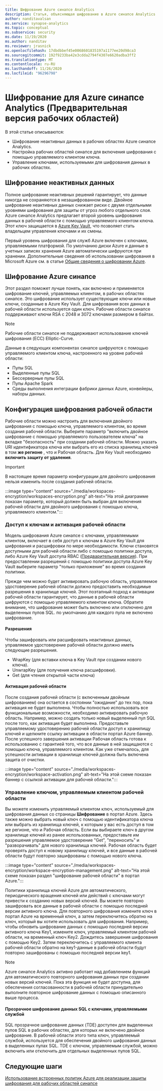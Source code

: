 ```yaml
---
title: Шифрование Azure синапсе Analytics
description: Статья, объясняющая шифрование в Azure синапсе Analytics
author: nanditavalsan
ms.service: synapse-analytics
ms.topic: conceptual
ms.subservice: security
ms.date: 11/19/2020
ms.author: nanditav
ms.reviewer: jrasnick
ms.openlocfilehash: 17dbdbbef45e0068601835197a1177ee20d98ca3
ms.sourcegitcommit: 192f9233ba42e3cdda2794f4307e6620adba3ff2
ms.translationtype: MT
ms.contentlocale: ru-RU
ms.lasthandoff: 11/26/2020
ms.locfileid: "96296798"
---
```

# <a name="encryption-for-azure-synapse-analytics-workspaces-preview"></a>Шифрование для Azure синапсе Analytics (Предварительная версия рабочих областей)

В этой статье описываются:
* Шифрование неактивных данных в рабочих областях Azure синапсе Analytics.
* Настройка рабочих областей синапсе для включения шифрования с помощью управляемого клиентом ключа.
* Управление ключами, используемыми для шифрования данных в рабочих областях.

## <a name="encryption-of-data-at-rest"></a>Шифрование неактивных данных

Полное шифрование неактивных решений гарантирует, что данные никогда не сохраняются в незашифрованном виде. Двойное шифрование неактивных данных снижает риски с двумя отдельными уровнями шифрования для защиты от угроз любого отдельного слоя. Azure синапсе Analytics предлагает второй уровень шифрования данных в рабочей области с помощью управляемого клиентом ключа. Этот ключ защищается в [Azure Key Vault](../../key-vault/general/overview.md), что позволяет стать владельцем управления ключами и их смены.

Первый уровень шифрования для служб Azure включен с ключами, управляемыми платформой. По умолчанию диски Azure и данные в учетных записях хранения Azure автоматически шифруются при хранении. Дополнительные сведения об использовании шифрования в Microsoft Azure см. в статье [Общие сведения о шифровании Azure](../../security/fundamentals/encryption-overview.md).

## <a name="azure-synapse-encryption"></a>Шифрование Azure синапсе

Этот раздел поможет лучше понять, как включено и применяется шифрование ключей, управляемых клиентом, в рабочих областях синапсе. Это шифрование использует существующие ключи или новые ключи, созданные в Azure Key Vault. Для шифрования всех данных в рабочей области используется один ключ. Рабочие области синапсе поддерживают ключи RSA с 2048 и 3072 ключами размером в байтах.

> [!NOTE]
> Рабочие области синапсе не поддерживают использование ключей шифрования (ECC) Elliptic-Curve.

Данные в следующих компонентах синапсе шифруются с помощью управляемого клиентом ключа, настроенного на уровне рабочей области:
* Пулы SQL
 * Выделенные пулы SQL
 * Бессерверные пулы SQL
* Пулы Apache Spark
* Среды выполнения интеграции фабрики данных Azure, конвейеры, наборы данных.

## <a name="workspace-encryption-configuration"></a>Конфигурация шифрования рабочей области

Рабочие области можно настроить для включения двойного шифрования с помощью ключа, управляемого клиентом, во время создания рабочей области. Выберите параметр "включить двойное шифрование с помощью управляемого пользователем ключа" на вкладке "безопасность" при создании рабочей области. Можно указать URI идентификатора ключа или выбрать его из списка хранилищ ключей в том **же регионе** , что и Рабочая область. Для Key Vault необходимо **включить защиту от удаления**.

> [!IMPORTANT]
> В настоящее время параметр конфигурации для двойного шифрования нельзя изменить после создания рабочей области.

:::image type="content" source="./media/workspaces-encryption/workspaces-encryption.png" alt-text="На этой диаграмме показан параметр, который должен быть выбран для включения рабочей области для двойного шифрования с помощью ключа, управляемого клиентом.":::

### <a name="key-access-and-workspace-activation"></a>Доступ к ключам и активация рабочей области

Модель шифрования Azure синапсе с ключами, управляемыми клиентом, включает в себя доступ к ключам в Azure Key Vault для шифрования и расшифровки по мере необходимости. Ключи становятся доступными для рабочей области либо с помощью политики доступа, либо Azure Key Vault доступа RBAC ([Предварительная версия](../../key-vault/general/rbac-guide.md)). При предоставлении разрешений с помощью политики доступа Azure Key Vault выберите параметр "только приложение" во время создания политики.

 Прежде чем можно будет активировать рабочую область, управляемое удостоверение рабочей области должно предоставить необходимые разрешения в хранилище ключей. Этот поэтапный подход к активации рабочей области гарантирует, что данные в рабочей области шифруются с помощью управляемого клиентом ключа. Обратите внимание, что шифрование может быть включено или отключено для выделенных пулов SQL. по умолчанию для каждого пула не включено шифрование.

#### <a name="permissions"></a>Разрешения

Чтобы зашифровать или расшифровать неактивных данных, управляемое удостоверение рабочей области должно иметь следующие разрешения.
* WrapKey (для вставки ключа в Key Vault при создании нового ключа).
* UnwrapKey (для получения ключа расшифровки).
* Get (для чтения открытой части ключа)

#### <a name="workspace-activation"></a>Активация рабочей области

После создания рабочей области (с включенным двойным шифрованием) она остается в состоянии "ожидание" до тех пор, пока активация не будет выполнена. Чтобы полностью использовать все функциональные возможности, необходимо активировать рабочую область. Например, можно создать только новый выделенный пул SQL после того, как активация будет выполнена. Предоставьте управляемому удостоверению рабочей области доступ к хранилищу ключей и щелкните ссылку активации в области портал Azure баннер. После успешного завершения активации Рабочая область готова к использованию с гарантией того, что все данные в ней защищаются с помощью ключа, управляемого клиентом. Как уже отмечалось, для успешности активации в хранилище ключей должна быть включена защита от очистки.

:::image type="content" source="./media/workspaces-encryption/workspace-activation.png" alt-text="На этой схеме показан баннер с ссылкой активации для рабочей области.":::


### <a name="manage-the-workspace-customer-managed-key"></a>Управление ключом, управляемым клиентом рабочей области 

Вы можете изменить управляемый клиентом ключ, используемый для шифрования данных со страницы **Шифрование** в портал Azure. Здесь также можно выбрать новый ключ с помощью идентификатора ключа или выбрать из хранилища ключей, к которым у вас есть доступ в том же регионе, что и Рабочая область. Если вы выбираете ключ в другом хранилище ключей из ранее использованных, предоставьте им разрешения управляемое удостоверение "Get", "переносить" и "разворачивать" для нового хранилища ключей. Рабочая область будет проверять доступ к новому хранилищу ключей, и все данные в рабочей области будут повторно зашифрованы с помощью нового ключа.

:::image type="content" source="./media/workspaces-encryption/workspace-encryption-management.png" alt-text="На этой схеме показан раздел &quot;шифрование рабочей области&quot; в портал Azure.":::

Политики хранилища ключей Azure для автоматического, периодического вращения ключей или действий с ключами могут привести к созданию новых версий ключей. Вы можете повторно зашифровать все данные в рабочей области с помощью последней версии активного ключа. Для повторного шифрования измените ключ в портал Azure на временный ключ, а затем переключитесь обратно на ключ, который вы хотите использовать для шифрования. Например, чтобы обновить шифрование данных с помощью последней версии активного ключа Key1, измените ключ, управляемый клиентом рабочей области, на временный ключ Key2. Дождитесь завершения шифрования с помощью Key2. Затем переключитесь с управляемого клиента рабочей области обратно на key1-данные в рабочей области будут повторно зашифрованы с помощью последней версии key1.

> [!NOTE]
> Azure синапсе Analytics активно работает над добавлением функций для автоматического повторного шифрования данных при создании новых версий ключей. Пока эта функция не будет доступна, для обеспечения согласованности в рабочей области принудительно выполните повторное шифрование данных с помощью описанного выше процесса.

#### <a name="sql-transparent-data-encryption-with-service-managed-keys"></a>Прозрачное шифрование данных SQL с ключами, управляемыми службой

SQL прозрачное шифрование данных (TDE) доступен для выделенных пулов SQL в рабочих областях, для которых *не* включено двойное шифрование. В рабочей области этого типа ключ, управляемый службой, используется для обеспечения двойного шифрования данных в выделенных пулах SQL. TDE с ключом, управляемым службой, можно включить или отключить для отдельных выделенных пулов SQL.

## <a name="next-steps"></a>Следующие шаги

[Использование встроенных политик Azure для реализации защиты шифрования для рабочих областей синапсе](../policy-reference.md)

